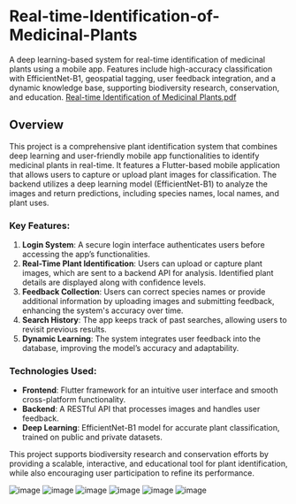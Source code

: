 # Real-time-Identification-of-Medicinal-Plants
A deep learning-based system for real-time identification of medicinal plants using a mobile app. Features include high-accuracy classification with EfficientNet-B1, geospatial tagging, user feedback integration, and a dynamic knowledge base, supporting biodiversity research, conservation, and education.
[Real-time Identification of Medicinal Plants.pdf](https://github.com/user-attachments/files/18339568/Real-time.Identification.of.Medicinal.Plants.pdf)
## Overview

This project is a comprehensive plant identification system that combines deep learning and user-friendly mobile app functionalities to identify medicinal plants in real-time. It features a Flutter-based mobile application that allows users to capture or upload plant images for classification. The backend utilizes a deep learning model (EfficientNet-B1) to analyze the images and return predictions, including species names, local names, and plant uses.

### Key Features:
1. **Login System**: A secure login interface authenticates users before accessing the app’s functionalities.
2. **Real-Time Plant Identification**: Users can upload or capture plant images, which are sent to a backend API for analysis. Identified plant details are displayed along with confidence levels.
3. **Feedback Collection**: Users can correct species names or provide additional information by uploading images and submitting feedback, enhancing the system's accuracy over time.
4. **Search History**: The app keeps track of past searches, allowing users to revisit previous results.
5. **Dynamic Learning**: The system integrates user feedback into the database, improving the model’s accuracy and adaptability.

### Technologies Used:
- **Frontend**: Flutter framework for an intuitive user interface and smooth cross-platform functionality.
- **Backend**: A RESTful API that processes images and handles user feedback.
- **Deep Learning**: EfficientNet-B1 model for accurate plant classification, trained on public and private datasets.

This project supports biodiversity research and conservation efforts by providing a scalable, interactive, and educational tool for plant identification, while also encouraging user participation to refine its performance. 


![image](https://github.com/user-attachments/assets/83cb7aae-22eb-499e-b79b-fd4ee3abc393)
![image](https://github.com/user-attachments/assets/2464c07c-0293-4d7f-9d2d-b1487493b55d)
![image](https://github.com/user-attachments/assets/bc90b1a4-7172-4f76-941f-0681eb41dd56)
![image](https://github.com/user-attachments/assets/3b7f653c-aab9-4704-aa10-0553f51f4371)
![image](https://github.com/user-attachments/assets/7d948050-0776-4d46-be52-874620fb77b0)
![image](https://github.com/user-attachments/assets/dfbdfb0a-3f77-4521-a818-2e21c8bda200)



